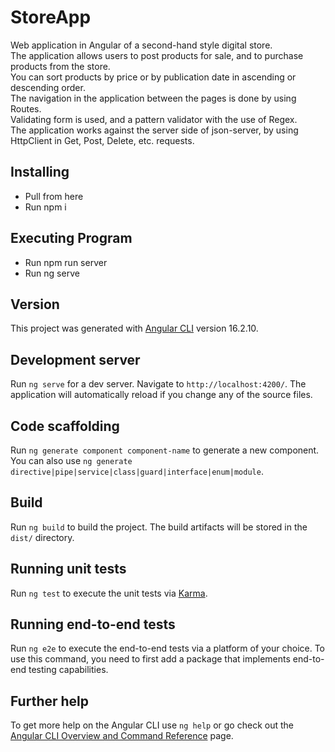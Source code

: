 # StoreApp
Web application in Angular of a second-hand style digital store. 
<br>
The application allows users to post products for sale, and to purchase products from the store.
<br>
You can sort products by price or by publication date in ascending or descending order.
<br>
The navigation in the application between the pages is done by using Routes.
<br>
Validating form is used, and a pattern validator with the use of Regex.
<br>
The application works against the server side of json-server, by using HttpClient in Get, Post, Delete, etc. requests.

## Installing
* Pull from here
* Run npm i 

## Executing Program
* Run npm run server
* Run ng serve

## Version
This project was generated with [Angular CLI](https://github.com/angular/angular-cli) version 16.2.10.

## Development server

Run `ng serve` for a dev server. Navigate to `http://localhost:4200/`. The application will automatically reload if you change any of the source files.

## Code scaffolding

Run `ng generate component component-name` to generate a new component. You can also use `ng generate directive|pipe|service|class|guard|interface|enum|module`.

## Build

Run `ng build` to build the project. The build artifacts will be stored in the `dist/` directory.

## Running unit tests

Run `ng test` to execute the unit tests via [Karma](https://karma-runner.github.io).

## Running end-to-end tests

Run `ng e2e` to execute the end-to-end tests via a platform of your choice. To use this command, you need to first add a package that implements end-to-end testing capabilities.

## Further help

To get more help on the Angular CLI use `ng help` or go check out the [Angular CLI Overview and Command Reference](https://angular.io/cli) page.

